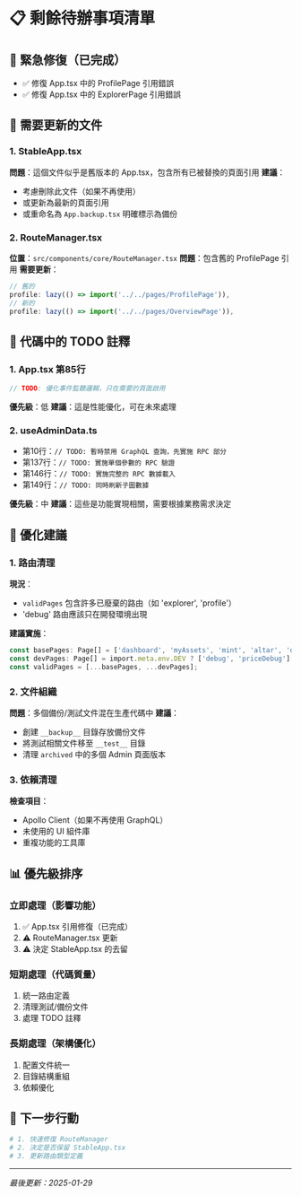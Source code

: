 # 📋 剩餘待辦事項清單

## 🚨 緊急修復（已完成）
- ✅ 修復 App.tsx 中的 ProfilePage 引用錯誤
- ✅ 修復 App.tsx 中的 ExplorerPage 引用錯誤

## 🔧 需要更新的文件

### 1. StableApp.tsx
**問題**：這個文件似乎是舊版本的 App.tsx，包含所有已被替換的頁面引用
**建議**：
- 考慮刪除此文件（如果不再使用）
- 或更新為最新的頁面引用
- 或重命名為 `App.backup.tsx` 明確標示為備份

### 2. RouteManager.tsx
**位置**：`src/components/core/RouteManager.tsx`
**問題**：包含舊的 ProfilePage 引用
**需要更新**：
```typescript
// 舊的
profile: lazy(() => import('../../pages/ProfilePage')),
// 新的
profile: lazy(() => import('../../pages/OverviewPage')),
```

## 📝 代碼中的 TODO 註釋

### 1. App.tsx 第85行
```typescript
// TODO: 優化事件監聽邏輯，只在需要的頁面啟用
```
**優先級**：低
**建議**：這是性能優化，可在未來處理

### 2. useAdminData.ts
- 第10行：`// TODO: 暫時禁用 GraphQL 查詢，先實施 RPC 部分`
- 第137行：`// TODO: 實施單個參數的 RPC 驗證`
- 第146行：`// TODO: 實施完整的 RPC 數據載入`
- 第149行：`// TODO: 同時刷新子圖數據`

**優先級**：中
**建議**：這些是功能實現相關，需要根據業務需求決定

## 🎯 優化建議

### 1. 路由清理
**現況**：
- `validPages` 包含許多已廢棄的路由（如 'explorer', 'profile'）
- 'debug' 路由應該只在開發環境出現

**建議實施**：
```typescript
const basePages: Page[] = ['dashboard', 'myAssets', 'mint', 'altar', 'dungeon', 'vip', 'referral', 'admin'];
const devPages: Page[] = import.meta.env.DEV ? ['debug', 'priceDebug'] : [];
const validPages = [...basePages, ...devPages];
```

### 2. 文件組織
**問題**：多個備份/測試文件混在生產代碼中
**建議**：
- 創建 `__backup__` 目錄存放備份文件
- 將測試相關文件移至 `__test__` 目錄
- 清理 `archived` 中的多個 Admin 頁面版本

### 3. 依賴清理
**檢查項目**：
- Apollo Client（如果不再使用 GraphQL）
- 未使用的 UI 組件庫
- 重複功能的工具庫

## 📊 優先級排序

### 立即處理（影響功能）
1. ✅ App.tsx 引用修復（已完成）
2. ⚠️ RouteManager.tsx 更新
3. ⚠️ 決定 StableApp.tsx 的去留

### 短期處理（代碼質量）
1. 統一路由定義
2. 清理測試/備份文件
3. 處理 TODO 註釋

### 長期處理（架構優化）
1. 配置文件統一
2. 目錄結構重組
3. 依賴優化

## 🚦 下一步行動

```bash
# 1. 快速修復 RouteManager
# 2. 決定是否保留 StableApp.tsx
# 3. 更新路由類型定義
```

---

*最後更新：2025-01-29*
